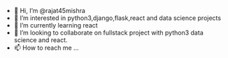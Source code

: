 - 👋 Hi, I’m @rajat45mishra
- 👀 I’m interested in python3,django,flask,react and data science projects
- 🌱 I’m currently learning react
- 💞️ I’m looking to collaborate on fullstack project with python3 data science and react.
- 📫 How to reach me ...

<!---
rajat45mishra/rajat45mishra is a ✨ special ✨ repository because its `README.md` (this file) appears on your GitHub profile.
You can click the Preview link to take a look at your changes.
--->
